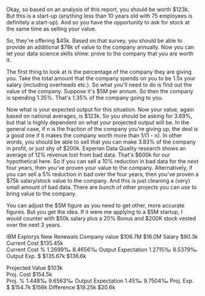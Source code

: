 Okay, so based on an analysis of this report, you should be worth $123k. But this is a start-up (anything less than 10 years old with 75 employees is definitely a start-up). And so you have the opportunity to ask for stock at the same time as selling your value.

So, they're offering $45k. Based on that survey, you should be able to provide an additional $78k of value to the company annually. Now you can let your data science skills shine: prove to the company that you are worth it.

The first thing to look at is the percentage of the company they are giving you. Take the total amount that the company spends on you to be 1.5x your salary (including overheads etc.). So what you'll need to do is find out the value of the company. Suppose it's $5M per annum. So then the company is spending 1.35%. That's 1.35% of the company going to you.

Now what is your expected output for this situation. Now your value, again based on national averages, is $123k. So you should be asking for 3.69%, but that is highly dependent on what your projected output will be. In the general case, if n is the fraction of the company you're giving up, the deal is a good one if it makes the company worth more than 1/(1 - n). In other words, you should be able to sell that you can make 3.83% of the company in profit, or just shy of $200k. Experian Data Quality research shows an average of 12% revenue lost from bad data. That's $600k for our hypothetical here. So if you can sell a 10% reduction in bad data for the next four years, then you've proven your value to the company. Alternatively, if you can sell a 5% reduction in bad over the four years, then you've proven a $75k salary/stock value to the company. And this is just cleaning a (very) small amount of bad data. There are bunch of other projects you can use to bring value to the company.

You can adjust the $5M figure as you need to get other, more accurate figures. But you get the idea. If it were me applying to a $5M startup, I would counter with $50k salary plus a 20% Bonus and $200K stock vested over the next 3 years.


IBM Explorys
					New			Renewals
Company value		$106.7M		$16.0M
Salary 				$90.3k		
Current Cost		$135.45k	
Current Cost %		1.2699‰		8.4656‰
Output Expectation	1.2715‰		8.5379‰
Output Exp. $		$135.67k	$136.6k

Projected Value		$103k		
Proj. Cost 			$154.5k 	
Proj. %				1.448‰		9.6563‰
Output Expectation 	1.45‰		9.7504‰
Proj. Exp. $		$154.7k 	$156k
Difference			$19.25k 	$20.6k


